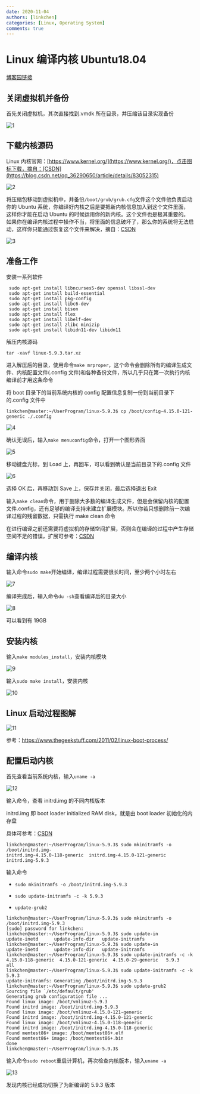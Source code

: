 ```yaml
---
date: 2020-11-04
authors: [linkchen]
categories: [Linux, Operating System]
comments: true
---
```


# Linux 编译内核 Ubuntu18.04

[博客园链接](https://www.cnblogs.com/linkchen/p/13926846.html)

<!-- more -->

## 关闭虚拟机并备份

首先关闭虚拟机，其次直接找到.vmdk 所在目录，并压缩该目录实现备份

<img referrerPolicy="no-referrer" src="https://img2020.cnblogs.com/blog/1560524/202011/1560524-20201104170117643-806855235.png" alt="1">

## 下载内核源码

Linux 内核官网：[https://www.kernel.org/](https://www.kernel.org/)，点击图标下载，摘自：[CSDN](https://blog.csdn.net/qq_36290650/article/details/83052315)

<img referrerPolicy="no-referrer" src="https://img2020.cnblogs.com/blog/1560524/202011/1560524-20201104170127401-645169216.png" alt="2">

将压缩包移动到虚拟机中，并备份`/boot/grub/grub.cfg`文件这个文件他负责启动你的 Ubuntu 系统，你编译好内核之后是要把新内核信息加入到这个文件里面，这样你才能在启动 Ubuntu 的时候运用你的新内核。这个文件也是极其重要的。如果你在编译内核过程中操作不当，将里面的信息破坏了，那么你的系统将无法启动，这样你只能通过恢复这个文件来解决，摘自：[CSDN](https://blog.csdn.net/qq_43688952/article/details/88856354)

<img referrerPolicy="no-referrer" src="https://img2020.cnblogs.com/blog/1560524/202011/1560524-20201104170140269-153344181.png" alt="3">

## 准备工作

安装一系列软件

```shell linenums="1"
 sudo apt-get install libncurses5-dev openssl libssl-dev
 sudo apt-get install build-essential
 sudo apt-get install pkg-config
 sudo apt-get install libc6-dev
 sudo apt-get install bison
 sudo apt-get install flex
 sudo apt-get install libelf-dev
 sudo apt-get install zlibc minizip
 sudo apt-get install libidn11-dev libidn11
```

解压内核源码

```shell
tar -xavf linux-5.9.3.tar.xz
```

进入解压后的目录，使用命令`make mrproper`，这个命令会删除所有的编译生成文件、内核配置文件(.config 文件)和各种备份文件，所以几乎只在第一次执行内核编译前才用这条命令

将 boot 目录下的当前系统内核的 config 配置信息复制一份到当前目录下的.config 文件中

```shell
linkchen@master:~/UserProgram/linux-5.9.3$ cp /boot/config-4.15.0-121-generic ./.config
```

<img referrerPolicy="no-referrer" src="https://img2020.cnblogs.com/blog/1560524/202011/1560524-20201104170230473-1561312006.png" alt="4">

确认无误后，输入`make menuconfig`命令，打开一个图形界面

<img referrerPolicy="no-referrer" src="https://img2020.cnblogs.com/blog/1560524/202011/1560524-20201104170242858-1624631299.png" alt="5">

移动键盘光标，到 Load 上，再回车，可以看到确认是当前目录下的.config 文件

<img referrerPolicy="no-referrer" src="https://img2020.cnblogs.com/blog/1560524/202011/1560524-20201104170248678-2071163842.png" alt="6">

选择 OK 后，再移动到 Save 上，保存并关闭，最后选择退出 Exit

输入`make clean`命令，用于删除大多数的编译生成文件，但是会保留内核的配置文件.config，还有足够的编译支持来建立扩展模块。所以你若只想删除前一次编译过程的残留数据，只需执行 make clean 命令

在进行编译之前还需要将虚拟机的存储空间扩展，否则会在编译的过程中产生存储空间不足的错误，扩展可参考：[CSDN](https://blog.csdn.net/lhl_blog/article/details/86636217)

## 编译内核

输入命令`sudo make`开始编译，编译过程需要很长时间，至少两个小时左右

<img referrerPolicy="no-referrer" src="https://img2020.cnblogs.com/blog/1560524/202011/1560524-20201104170350188-2047342140.png" alt="7">

编译完成后，输入命令`du -sh`查看编译后的目录大小

<img referrerPolicy="no-referrer" src="https://img2020.cnblogs.com/blog/1560524/202011/1560524-20201104170429925-280586965.png" alt="8">

可以看到有 19GB

## 安装内核

输入`make modules_install`，安装内核模块

<img referrerPolicy="no-referrer" src="https://img2020.cnblogs.com/blog/1560524/202011/1560524-20201104170436384-1144384793.png" alt="9">

输入`sudo make install`，安装内核

<img referrerPolicy="no-referrer" src="https://img2020.cnblogs.com/blog/1560524/202011/1560524-20201104170517364-639346343.png" alt="10">

## Linux 启动过程图解

<img referrerPolicy="no-referrer" src="https://img2020.cnblogs.com/blog/1560524/202011/1560524-20201104170529625-340648742.png" alt="11">

参考：https://www.thegeekstuff.com/2011/02/linux-boot-process/

## 配置启动内核

首先查看当前系统内核，输入`uname -a`

<img referrerPolicy="no-referrer" src="https://img2020.cnblogs.com/blog/1560524/202011/1560524-20201104170537980-665993008.png" alt="12">

输入命令，查看 initrd.img 的不同内核版本

initrd.img 即 boot loader initialized RAM disk，就是由 boot loader 初始化的内存盘

具体可参考：[CSDN](https://blog.csdn.net/li33293884/article/details/53183622)

```shell
linkchen@master:~/UserProgram/linux-5.9.3$ sudo mkinitramfs -o /boot/initrd.img-
initrd.img-4.15.0-118-generic  initrd.img-4.15.0-121-generic  initrd.img-5.9.3
```

输入命令

-   `sudo mkinitramfs -o /boot/initrd.img-5.9.3`

-   `sudo update-initramfs -c -k 5.9.3`
-   `update-grub2`

```shell
linkchen@master:~/UserProgram/linux-5.9.3$ sudo mkinitramfs -o /boot/initrd.img-5.9.3
[sudo] password for linkchen:
linkchen@master:~/UserProgram/linux-5.9.3$ sudo update-in
update-inetd      update-info-dir   update-initramfs
linkchen@master:~/UserProgram/linux-5.9.3$ sudo update-in
update-inetd      update-info-dir   update-initramfs
linkchen@master:~/UserProgram/linux-5.9.3$ sudo update-initramfs -c -k
4.15.0-118-generic  4.15.0-121-generic  4.15.0-29-generic   5.9.3               all
linkchen@master:~/UserProgram/linux-5.9.3$ sudo update-initramfs -c -k 5.9.3
update-initramfs: Generating /boot/initrd.img-5.9.3
linkchen@master:~/UserProgram/linux-5.9.3$ sudo update-grub2
Sourcing file `/etc/default/grub'
Generating grub configuration file ...
Found linux image: /boot/vmlinuz-5.9.3
Found initrd image: /boot/initrd.img-5.9.3
Found linux image: /boot/vmlinuz-4.15.0-121-generic
Found initrd image: /boot/initrd.img-4.15.0-121-generic
Found linux image: /boot/vmlinuz-4.15.0-118-generic
Found initrd image: /boot/initrd.img-4.15.0-118-generic
Found memtest86+ image: /boot/memtest86+.elf
Found memtest86+ image: /boot/memtest86+.bin
done
linkchen@master:~/UserProgram/linux-5.9.3$
```

输入命令`sudo reboot`重启计算机，再次检查内核版本，输入`uname -a`

<img referrerPolicy="no-referrer" src="https://img2020.cnblogs.com/blog/1560524/202011/1560524-20201104170548475-433602374.png" alt="13">

发现内核已经成功切换了为新编译的 5.9.3 版本
